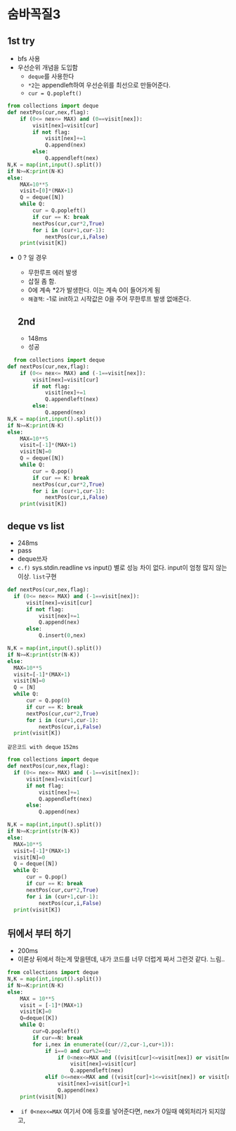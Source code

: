 # 숨바꼭질3
## 1st try
- bfs 사용
- 우선순위 개념을 도입함
  - `deque`를 사용한다
  - `*2`는 appendleft하여 우선순위를 최선으로 만들어준다.
  - `cur = Q.popleft()`
  
```python
from collections import deque
def nextPos(cur,nex,flag):
    if (0<= nex<= MAX) and (0==visit[nex]):
        visit[nex]=visit[cur]
        if not flag: 
            visit[nex]+=1
            Q.append(nex)
        else:
            Q.appendleft(nex)
N,K = map(int,input().split())
if N>=K:print(N-K)
else:
    MAX=10**5
    visit=[0]*(MAX+1)
    Q = deque([N])
    while Q:
        cur = Q.popleft()
        if cur == K: break
        nextPos(cur,cur*2,True)
        for i in (cur+1,cur-1):
            nextPos(cur,i,False)
    print(visit[K])
```
- 0 ? 일 경우
  - 무한루프 에러 발생
  - 삽질 좀 함.
  - 0에 계속 *2가 발생한다. 이는 계속 0이 들어가게 됨
  - `해결책`: -1로 init하고 시작값은 0을 주어 무한루프 발생 없애준다.
  
  ## 2nd
  - 148ms
  - 성공
```python
  from collections import deque
def nextPos(cur,nex,flag):
    if (0<= nex<= MAX) and (-1==visit[nex]):
        visit[nex]=visit[cur]
        if not flag: 
            visit[nex]+=1
            Q.appendleft(nex)
        else:
            Q.append(nex)
N,K = map(int,input().split())
if N>=K:print(N-K)
else:
    MAX=10**5
    visit=[-1]*(MAX+1)
    visit[N]=0
    Q = deque([N])
    while Q:        
        cur = Q.pop()
        if cur == K: break
        nextPos(cur,cur*2,True)
        for i in (cur+1,cur-1):
            nextPos(cur,i,False)
    print(visit[K])
  ```
  
  
  ## deque vs list
  - 248ms
  - pass
  - deque쓰자
  - `c.f)` sys.stdin.readline vs input() 별로 성능 차이 없다. input이 엄청 많지 않는 이상.
  `list`구현
  ```python
  def nextPos(cur,nex,flag):
    if (0<= nex<= MAX) and (-1==visit[nex]):
        visit[nex]=visit[cur]
        if not flag: 
            visit[nex]+=1
            Q.append(nex)
        else:
            Q.insert(0,nex)

N,K = map(int,input().split())
if N>=K:print(str(N-K))
else:
    MAX=10**5
    visit=[-1]*(MAX+1)
    visit[N]=0
    Q = [N]
    while Q:
        cur = Q.pop(0)
        if cur == K: break
        nextPos(cur,cur*2,True)
        for i in (cur+1,cur-1):
            nextPos(cur,i,False)
    print(visit[K])
  ```
  
  `같은코드 with deque`
  `152ms`
  ```python
  from collections import deque
def nextPos(cur,nex,flag):
    if (0<= nex<= MAX) and (-1==visit[nex]):
        visit[nex]=visit[cur]
        if not flag: 
            visit[nex]+=1
            Q.appendleft(nex)
        else:
            Q.append(nex)

N,K = map(int,input().split())
if N>=K:print(str(N-K))
else:
    MAX=10**5
    visit=[-1]*(MAX+1)
    visit[N]=0
    Q = deque([N])
    while Q:
        cur = Q.pop()
        if cur == K: break
        nextPos(cur,cur*2,True)
        for i in (cur+1,cur-1):
            nextPos(cur,i,False)
    print(visit[K])

  ```
  
  ## 뒤에서 부터 하기
- 200ms
- 이론상 뒤에서 하는게 맞을텐데, 내가 코드를 너무 더럽게 짜서 그런것 같다. 느림..

```python
from collections import deque
N,K = map(int,input().split())
if N>=K:print(N-K)
else:
    MAX = 10**5
    visit = [-1]*(MAX+1)
    visit[K]=0
    Q=deque([K])
    while Q:
        cur=Q.popleft()
        if cur==N: break
        for i,nex in enumerate((cur//2,cur-1,cur+1)):
            if i==0 and cur%2==0:
                if 0<nex<=MAX and ((visit[cur]<=visit[nex]) or visit[nex]==-1):
                    visit[nex]=visit[cur]
                    Q.appendleft(nex)   
            elif 0<=nex<=MAX and ((visit[cur]+1<=visit[nex]) or visit[nex]==-1) :
                visit[nex]=visit[cur]+1
                Q.append(nex)
    print(visit[N])
```

- ` if 0<nex<=MAX` 여기서 0에 등호를 넣어준다면, nex가 0일때 예외처리가 되지않고, 
